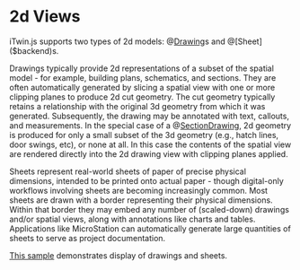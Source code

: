 # 2d Views

iTwin.js supports two types of 2d models: @[Drawing]($backend)s and @[Sheet]($backend)s.

Drawings typically provide 2d representations of a subset of the spatial model - for example, building plans, schematics, and sections. They are often automatically generated by slicing a spatial view with one or more clipping planes to produce 2d cut geometry. The cut geometry typically retains a relationship with the original 3d geometry from which it was generated. Subsequently, the drawing may be annotated with text, callouts, and measurements. In the special case of a @[SectionDrawing]($backend), 2d geometry is produced for only a small subset of the 3d geometry (e.g., hatch lines, door swings, etc), or none at all. In this case the contents of the spatial view are rendered directly into the 2d drawing view with clipping planes applied.

Sheets represent real-world sheets of paper of precise physical dimensions, intended to be printed onto actual paper - though digital-only workflows involving sheets are becoming increasingly common. Most sheets are drawn with a border representing their physical dimensions. Within that border they may embed any number of (scaled-down) drawings and/or spatial views, along with annotations like charts and tables. Applications like MicroStation can automatically generate large quantities of sheets to serve as project documentation.

[This sample](https://www.itwinjs.org/sample-showcase/?group=Viewer&sample=viewer-only-2d-sample&imodel=House+Sample) demonstrates display of drawings and sheets.


